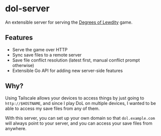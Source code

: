 # dol-server

An extensible server for serving the [Degrees of
Lewdity](https://www.vrelnir.com/) game.

## Features

- Serve the game over HTTP
- Sync save files to a remote server
- Save file conflict resolution (latest first, manual conflict prompt otherwise)
- Extensible Go API for adding new server-side features

## Why?

Using Tailscale allows your devices to access things by just going to
`http://$HOSTNAME`, and since I play DoL on multiple devices, I wanted to be
able to access my save files from any of them.

With this server, you can set up your own domain so that `dol.example.com` will
always point to your server, and you can access your save files from anywhere.

